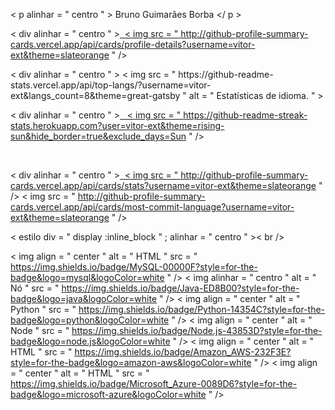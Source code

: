 < p  alinhar = " centro " >
   Bruno Guimarães Borba
</ p >
 
< div  alinhar = " centro " >
  <a href=" https://github.com/vitor-ext " >​ ​​​​​​
    < img  src = " http://github-profile-summary-cards.vercel.app/api/cards/profile-details?username=vitor-ext&theme=slateorange " />
  </a>​​
  
  </div>​​
< div  alinhar = " centro " >
  < img  src = " https://github-readme-stats.vercel.app/api/top-langs/?username=vitor-ext&langs_count=8&theme=great-gatsby "  alt = " Estatísticas de idioma. " >
</div>​​

< div  alinhar = " centro " >
  <a href=" https://github.com/dawidolko " >​ ​​​​​​​
  <a href=" https://github.com/vitor-ext " >​ ​​​​​​​
    < img  src = " https://github-readme-streak-stats.herokuapp.com?user=vitor-ext&theme=rising-sun&hide_border=true&exclude_days=Sun " />
  </a>​​

</div>​​
  
< div  alinhar = " centro " >
  <a href=" https://github.com/dawidolko " >​ ​​​​​​
    < img  src = " http://github-profile-summary-cards.vercel.app/api/cards/stats?username=vitor-ext&theme=slateorange " />
    < img  src = " http://github-profile-summary-cards.vercel.app/api/cards/most-commit-language?username=vitor-ext&theme=slateorange " />
  </a>​​
</div>​​
< estilo div  = " display :inline_block " ; alinhar = " centro " >< br /> 
  
  < img  align = " center "  alt = " HTML "  src = " https://img.shields.io/badge/MySQL-00000F?style=for-the-badge&logo=mysql&logoColor=white " />
  < img  alinhar = " centro "  alt = " Nó "  src = " https://img.shields.io/badge/Java-ED8B00?style=for-the-badge&logo=java&logoColor=white " />
  < img  align = " center "  alt = " Python "  src = " https://img.shields.io/badge/Python-14354C?style=for-the-badge&logo=python&logoColor=white " />
  < img  align = " center "  alt = " Node "  src = " https://img.shields.io/badge/Node.js-43853D?style=for-the-badge&logo=node.js&logoColor=white " />
   < img  align = " center "  alt = " HTML "  src = " https://img.shields.io/badge/Amazon_AWS-232F3E?style=for-the-badge&logo=amazon-aws&logoColor=white " />
  < img  align = " center "  alt = " HTML "  src = " https://img.shields.io/badge/Microsoft_Azure-0089D6?style=for-the-badge&logo=microsoft-azure&logoColor=white " />
  
</div> <br /> <br />
